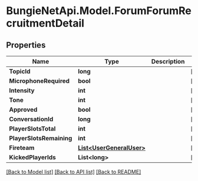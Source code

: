 # BungieNetApi.Model.ForumForumRecruitmentDetail
## Properties

Name | Type | Description | Notes
------------ | ------------- | ------------- | -------------
**TopicId** | **long** |  | [optional] 
**MicrophoneRequired** | **bool** |  | [optional] 
**Intensity** | **int** |  | [optional] 
**Tone** | **int** |  | [optional] 
**Approved** | **bool** |  | [optional] 
**ConversationId** | **long** |  | [optional] 
**PlayerSlotsTotal** | **int** |  | [optional] 
**PlayerSlotsRemaining** | **int** |  | [optional] 
**Fireteam** | [**List&lt;UserGeneralUser&gt;**](UserGeneralUser.md) |  | [optional] 
**KickedPlayerIds** | **List&lt;long&gt;** |  | [optional] 

[[Back to Model list]](../README.md#documentation-for-models) [[Back to API list]](../README.md#documentation-for-api-endpoints) [[Back to README]](../README.md)

